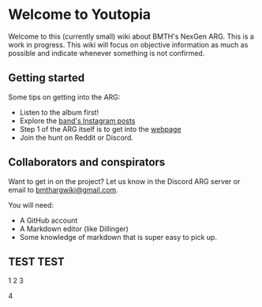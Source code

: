 # Welcome to Youtopia

Welcome to this (currently small) wiki about BMTH's NexGen ARG. This is a work in progress. 
This wiki will focus on objective information as much as possible and indicate whenever something is not confirmed.

## Getting started

Some tips on getting into the ARG:
- Listen to the album first!
- Explore the [band's Instagram posts](https://www.instagram.com/bringmethehorizon/)
- Step 1 of the ARG itself is to get into the [webpage](pages/webpage)
- Join the hunt on Reddit or Discord.

## Collaborators and conspirators

Want to get in on the project? Let us know in the Discord ARG server or email to 
bmthargwiki@gmail.com.

You will need:
- A GitHub account
- A Markdown editor (like Dillinger)
- Some knowledge of markdown that is super easy to pick up.

## TEST TEST
1
2
3

4